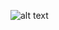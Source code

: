 ![alt text](https://raw.githubusercontent.com/denisosadchyi1/Practices_MSVR/features/PA1/pa1Gif.gif)
